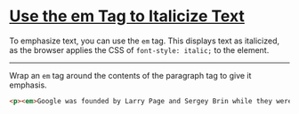 # [Use the em Tag to Italicize Text](https://learn.freecodecamp.org/responsive-web-design/applied-visual-design/use-the-em-tag-to-italicize-text)

To emphasize text, you can use the `em` tag. This displays text as italicized, as the browser applies the CSS of `font-style: italic;` to the element.

---

Wrap an `em` tag around the contents of the paragraph tag to give it emphasis.

```html
<p><em>Google was founded by Larry Page and Sergey Brin while they were <u>Ph.D. students</u> at <strong>Stanford University</strong>.</em></p>
```